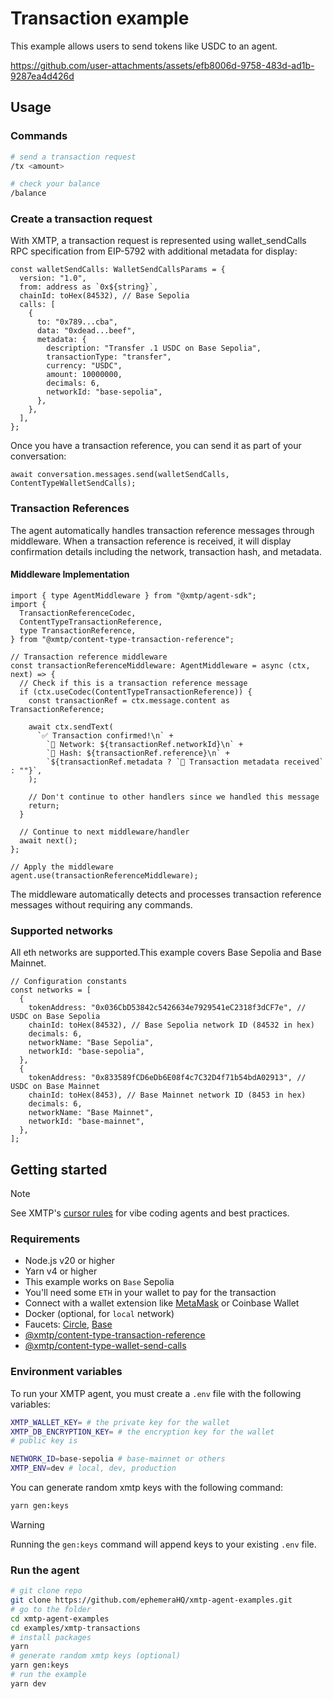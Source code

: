 # Transaction example

This example allows users to send tokens like USDC to an agent.

https://github.com/user-attachments/assets/efb8006d-9758-483d-ad1b-9287ea4d426d

## Usage

### Commands

```bash
# send a transaction request
/tx <amount>

# check your balance
/balance
```

### Create a transaction request

With XMTP, a transaction request is represented using wallet_sendCalls RPC specification from EIP-5792 with additional metadata for display:

```tsx
const walletSendCalls: WalletSendCallsParams = {
  version: "1.0",
  from: address as `0x${string}`,
  chainId: toHex(84532), // Base Sepolia
  calls: [
    {
      to: "0x789...cba",
      data: "0xdead...beef",
      metadata: {
        description: "Transfer .1 USDC on Base Sepolia",
        transactionType: "transfer",
        currency: "USDC",
        amount: 10000000,
        decimals: 6,
        networkId: "base-sepolia",
      },
    },
  ],
};
```

Once you have a transaction reference, you can send it as part of your conversation:

```tsx
await conversation.messages.send(walletSendCalls, ContentTypeWalletSendCalls);
```

### Transaction References

The agent automatically handles transaction reference messages through middleware. When a transaction reference is received, it will display confirmation details including the network, transaction hash, and metadata.

#### Middleware Implementation

```tsx
import { type AgentMiddleware } from "@xmtp/agent-sdk";
import {
  TransactionReferenceCodec,
  ContentTypeTransactionReference,
  type TransactionReference,
} from "@xmtp/content-type-transaction-reference";

// Transaction reference middleware
const transactionReferenceMiddleware: AgentMiddleware = async (ctx, next) => {
  // Check if this is a transaction reference message
  if (ctx.useCodec(ContentTypeTransactionReference)) {
    const transactionRef = ctx.message.content as TransactionReference;

    await ctx.sendText(
      `✅ Transaction confirmed!\n` +
        `🔗 Network: ${transactionRef.networkId}\n` +
        `📄 Hash: ${transactionRef.reference}\n` +
        `${transactionRef.metadata ? `📝 Transaction metadata received` : ""}`,
    );

    // Don't continue to other handlers since we handled this message
    return;
  }

  // Continue to next middleware/handler
  await next();
};

// Apply the middleware
agent.use(transactionReferenceMiddleware);
```

The middleware automatically detects and processes transaction reference messages without requiring any commands.

### Supported networks

All eth networks are supported.This example covers Base Sepolia and Base Mainnet.

```tsx
// Configuration constants
const networks = [
  {
    tokenAddress: "0x036CbD53842c5426634e7929541eC2318f3dCF7e", // USDC on Base Sepolia
    chainId: toHex(84532), // Base Sepolia network ID (84532 in hex)
    decimals: 6,
    networkName: "Base Sepolia",
    networkId: "base-sepolia",
  },
  {
    tokenAddress: "0x833589fCD6eDb6E08f4c7C32D4f71b54bdA02913", // USDC on Base Mainnet
    chainId: toHex(8453), // Base Mainnet network ID (8453 in hex)
    decimals: 6,
    networkName: "Base Mainnet",
    networkId: "base-mainnet",
  },
];
```

## Getting started

> [!NOTE]
> See XMTP's [cursor rules](/.cursor/README.md) for vibe coding agents and best practices.

### Requirements

- Node.js v20 or higher
- Yarn v4 or higher
- This example works on `Base` Sepolia
- You'll need some `ETH` in your wallet to pay for the transaction
- Connect with a wallet extension like [MetaMask](https://metamask.io/) or Coinbase Wallet
- Docker (optional, for `local` network)
- Faucets: [Circle](https://faucet.circle.com), [Base](https://portal.cdp.coinbase.com/products/faucet)
- [@xmtp/content-type-transaction-reference](https://github.com/xmtp/xmtp-js/tree/main/content-types/content-type-transaction-reference)
- [@xmtp/content-type-wallet-send-calls](https://github.com/xmtp/xmtp-js/tree/main/content-types/content-type-wallet-send-calls)

### Environment variables

To run your XMTP agent, you must create a `.env` file with the following variables:

```bash
XMTP_WALLET_KEY= # the private key for the wallet
XMTP_DB_ENCRYPTION_KEY= # the encryption key for the wallet
# public key is

NETWORK_ID=base-sepolia # base-mainnet or others
XMTP_ENV=dev # local, dev, production
```

You can generate random xmtp keys with the following command:

```bash
yarn gen:keys
```

> [!WARNING]
> Running the `gen:keys` command will append keys to your existing `.env` file.

### Run the agent

```bash
# git clone repo
git clone https://github.com/ephemeraHQ/xmtp-agent-examples.git
# go to the folder
cd xmtp-agent-examples
cd examples/xmtp-transactions
# install packages
yarn
# generate random xmtp keys (optional)
yarn gen:keys
# run the example
yarn dev
```
